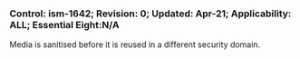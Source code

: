 ### Control: ism-1642; Revision: 0; Updated: Apr-21; Applicability: ALL; Essential Eight:N/A
<p>Media is sanitised before it is reused in a different security domain.</p>